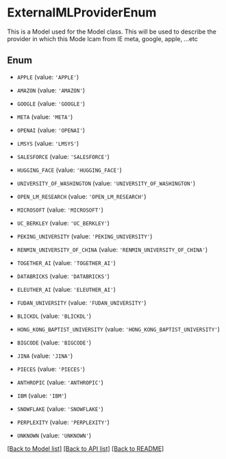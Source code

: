 # ExternalMLProviderEnum

This is a Model used for the Model class. This will be used to describe the provider in which this Mode lcam from IE meta, google, apple, ...etc

## Enum

* `APPLE` (value: `'APPLE'`)

* `AMAZON` (value: `'AMAZON'`)

* `GOOGLE` (value: `'GOOGLE'`)

* `META` (value: `'META'`)

* `OPENAI` (value: `'OPENAI'`)

* `LMSYS` (value: `'LMSYS'`)

* `SALESFORCE` (value: `'SALESFORCE'`)

* `HUGGING_FACE` (value: `'HUGGING_FACE'`)

* `UNIVERSITY_OF_WASHINGTON` (value: `'UNIVERSITY_OF_WASHINGTON'`)

* `OPEN_LM_RESEARCH` (value: `'OPEN_LM_RESEARCH'`)

* `MICROSOFT` (value: `'MICROSOFT'`)

* `UC_BERKLEY` (value: `'UC_BERKLEY'`)

* `PEKING_UNIVERSITY` (value: `'PEKING_UNIVERSITY'`)

* `RENMIN_UNIVERSITY_OF_CHINA` (value: `'RENMIN_UNIVERSITY_OF_CHINA'`)

* `TOGETHER_AI` (value: `'TOGETHER_AI'`)

* `DATABRICKS` (value: `'DATABRICKS'`)

* `ELEUTHER_AI` (value: `'ELEUTHER_AI'`)

* `FUDAN_UNIVERSITY` (value: `'FUDAN_UNIVERSITY'`)

* `BLICKDL` (value: `'BLICKDL'`)

* `HONG_KONG_BAPTIST_UNIVERSITY` (value: `'HONG_KONG_BAPTIST_UNIVERSITY'`)

* `BIGCODE` (value: `'BIGCODE'`)

* `JINA` (value: `'JINA'`)

* `PIECES` (value: `'PIECES'`)

* `ANTHROPIC` (value: `'ANTHROPIC'`)

* `IBM` (value: `'IBM'`)

* `SNOWFLAKE` (value: `'SNOWFLAKE'`)

* `PERPLEXITY` (value: `'PERPLEXITY'`)

* `UNKNOWN` (value: `'UNKNOWN'`)

[[Back to Model list]](../README.md#documentation-for-models) [[Back to API list]](../README.md#documentation-for-api-endpoints) [[Back to README]](../README.md)


